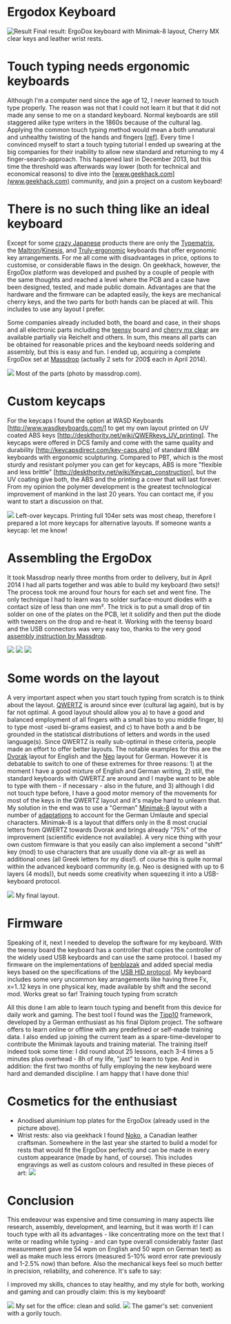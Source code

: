 # Ergodox Keyboard

![Result](photos/ergodoxFront_M.jpg)
Final result: ErgoDox keyboard with Minimak-8 layout, Cherry MX clear keys and leather wrist rests.

# Touch typing needs ergonomic keyboards

Although I'm a computer nerd since the age of 12, I never learned to touch type properly. The reason was not that I could not learn it but that it did not made any sense to me on a standard keyboard. Normal keyboards are still staggered alike type writers in the 1860s because of the cultural lag. Applying the common touch typing method would mean a both unnatural and unhealthy twisting of the hands and fingers [[ref](https://www.trulyergonomic.com/store/image/data/Staggered_ergonomic_keyboards.jpg)]. Every time I convinced myself to start a touch typing tutorial I ended up swearing at the big companies for their inability to allow new standard and returning to my 4 finger-search-approach. This happened last in December 2013, but this time the threshold was afterwards way lower (both for technical and economical reasons) to dive into the [www.geekhack.com](www.geekhack.com) community, and join a project on a custom keyboard!

# There is no such thing like an ideal keyboard

Except for some [crazy Japanese](http://xahlee.info/kbd/Japan_M-Type_TRON_keyboards.html) products there are only the [Typematrix](http://www.typematrix.com/), the [Maltron](http://www.maltron.com/)/[Kinesis](https://www.kinesis-ergo.com/shop/advantage-for-pc-mac/), and [Truly-ergonomic](http://www.trulyergonomic.com/) keyboards that offer ergonomic key arrangements. For me all come with disadvantages in price, options to customise, or considerable flaws in the design. On geekhack, however, the ErgoDox platform was developed and pushed by a couple of people with the same thoughts and reached a level where the PCB and a case have been designed, tested, and made public domain. Advantages are that the hardware and the firmware can be adapted easily, the keys are mechanical cherry keys, and the two parts for both hands can be placed at will. This includes to use any layout I prefer.

Some companies already included both, the board and case, in their shops and all electronic parts including the [teensy](http://www.pjrc.com/) board and [cherry mx clear](http://deskthority.net/wiki/Cherry_MX_Clear) are available partially via Reichelt and others. In sum, this means all parts can be obtained for reasonable prices and the keyboard needs soldering and assembly, but this is easy and fun. I ended up, acquiring a complete ErgoDox set at [Massdrop](https://www.massdrop.com/buy/ergodox) (actually 2 sets for 200$ each in April 2014).

![](photos/ergodoxParts_M.jpg)
Most of the parts (photo by massdrop.com).

# Custom keycaps

For the keycaps I found the option at WASD Keyboards [http://www.wasdkeyboards.com/] to get my own layout printed on UV coated ABS keys [http://deskthority.net/wiki/QWERkeys_UV_printing]. The keycaps were offered in DCS family and come with the same quality and durability [http://keycapsdirect.com/key-caps.php] of standard IBM keyboards with ergonomic sculpturing. Compared to PBT, which is the most sturdy and resistant polymer you can get for keycaps, ABS is more "flexible and less brittle" [http://deskthority.net/wiki/Keycap_construction], but the UV coating give both, the ABS and the printing a cover that will last forever. From my opinion the polymer development is the greatest technological improvement of mankind in the last 20 years. You can contact me, if you want to start a discussion on that.

![](photos/ergodoxKeycaps_M.jpg) 
Left-over keycaps. Printing full 104er sets was most cheap, therefore I prepared a lot more keycaps for alternative layouts. If someone wants a keycap: let me know!

# Assembling the ErgoDox

It took Massdrop nearly three months from order to delivery, but in April 2014 I had all parts together and was able to build my keyboard (two sets)! The process took me around four hours for each set and went fine. The only technique I had to learn was to solder surface-mount diodes with a contact size of less than one mm². The trick is to put a small drop of tin solder on one of the plates on the PCB, let it solidify and then put the diode with tweezers on the drop and re-heat it. Working with the teensy board and the USB connectors was very easy too, thanks to the very good [assembly instruction by Massdrop](https://www.massdrop.com/ext/ergodox/assembly.php).

![](photos/ergodoxBuild1_M.jpg)
![](photos/ergodoxBuild2_M.jpg)
![](photos/ergodoxBuild3_M.jpg)

# Some words on the layout

A very important aspect when you start touch typing from scratch is to think about the layout. [QWERTZ](http://deskthority.net/wiki/Keyboard_layouts#The_QWERTY_layout_.281873.29) is around since ever (cultural lag again), but is by far not optimal. A good layout should allow you a) to have a good and balanced employment of all fingers with a small bias to you middle finger, b) to type most -used bi-grams easiest, and c) to have both a and b be grounded in the statistical distributions of letters and words in the used language(s). Since QWERTZ is really sub-optimal in these criteria, people made an effort to offer better layouts. The notable examples for this are the [Dvorak](http://deskthority.net/wiki/Keyboard_layouts#Dvorak_.281936.29) layout for English and the [Neo](http://neo-layout.org/) layout for German. However it is debatable to switch to one of these extremes for three reasons: 1) at the moment I have a good mixture of English and German writing, 2) still, the standard keyboards with QWERTZ are around and I maybe want to be able to type with them - if necessary - also in the future, and 3) although I did not touch type before, I have a good motor memory of the movements for most of the keys in the QWERTZ layout and it's maybe hard to unlearn that. My solution in the end was to use a "German" [Minimak-8](http://www.minimak.org/) layout with a number of [adaptations](http://www.keyboard-layout-editor.com/#/layouts/369ce0adde1387e92d1df14065be2571) to account for the German Umlaute and special characters. Minimak-8 is a layout that differs only in the 8 most crucial letters from QWERTZ towards Dvorak and brings already "75%" of the improvement (scientific evidence not available). A very nice thing with your own custom firmware is that you easily can also implement a second "shift" key (mod) to use characters that are usually done via alt-gr as well as additional ones (all Greek letters for my diss!). of course this is quite normal within the advanced keyboard community (e.g. Neo is designed with up to 6 layers (4 mods)), but needs some creativity when squeezing it into a USB-keyboard protocol.

![](photos/ergodoxLayout_M.jpg)
My final layout.

# Firmware

Speaking of it, next I needed to develop the software for my keyboard. With the teensy board the keyboard has a controller that copies the controller of the widely used USB keyboards and can use the same protocol. I based my firmware on the implementations of [benblazak](https://github.com/benblazak/ergodox-firmware) and added special media keys based on the specifications of the [USB HID protocol](http://www.usb.org/developers/hidpage/). My keyboard includes some very uncommon key arrangements like having three Fx, x=1..12 keys in one physical key, made available by shift and the second mod. Works great so far!
Training touch typing from scratch

All this done I am able to learn touch typing and benefit from this device for daily work and gaming. The best tool I found was the [Tipp10](https://www.tipp10.com/de/) framework, developed by a German enthusiast as his final Diplom project. The software offers to learn online or offline with any predefined or self-made training data. I also ended up joining the current team as a spare-time-developer to contribute the Minimak layouts and training material. The training itself indeed took some time: I did round about 25 lessons, each 3-4 times a 5 minutes plus overhead - 8h of my life, "just" to learn to type. And in addition: the first two months of fully employing the new keyboard were hard and demanded discipline. I am happy that I have done this!

# Cosmetics for the enthusiast

- Anodised aluminium top plates for the ErgoDox (already used in the picture above). 
- Wrist rests: also via geekhack I found [Noko](http://store.noko.ca/), a Canadian leather craftsman. Somewhere in the last year she started to build a model for rests that would fit the ErgoDox perfectly and can be made in every custom appearance (made by hand, of course). This includes engravings as well as custom colours and resulted in these pieces of art:
![](photos/ergodoxWR_M.jpg)

# Conclusion

This endeavour was expensive and time consuming in many aspects like research, assembly, development, and learning, but it was worth it! I can touch type with all its advantages - like concentrating more on the text that I write or reading while typing - and can type overall considerably faster (last measurement gave me 54 wpm on English and 50 wpm on German text) as well as make much less errors (measured 5-10% word error rate previously and 1-2.5% now) than before. Also the mechanical keys feel so much better in precision, reliability, and coherence. It's safe to say:

I improved my skills, chances to stay healthy, and my style for both, working and gaming and can proudly claim: this is my keyboard!

![](photos/ergodoxFinal1_M.jpg) My set for the office: clean and solid.
![](photos/ergodoxFinal2_M.jpg) The gamer's set: convenient with a gorily touch.
